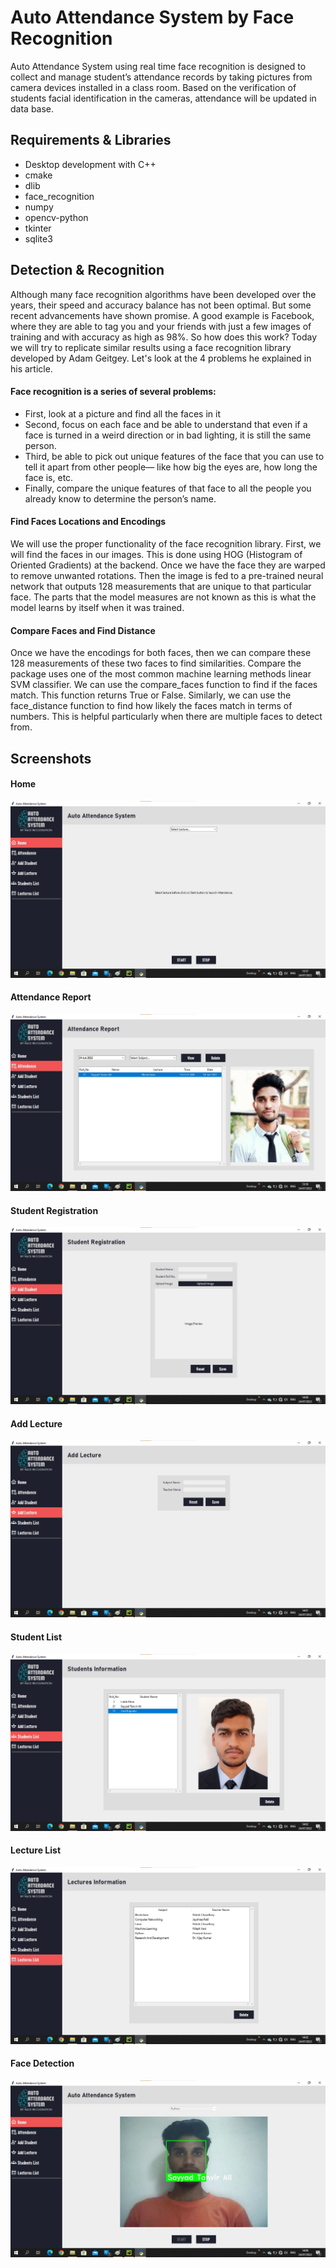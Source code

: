 
# Auto Attendance System by Face Recognition

Auto Attendance System using real time face recognition is designed to collect and manage student’s attendance records by taking pictures from camera devices installed in a class room. Based on the verification of students facial identification in the cameras, attendance will be updated in data base.


## Requirements & Libraries

* Desktop development with C++
* cmake
* dlib
* face_recognition
* numpy
* opencv-python
* tkinter
* sqlite3
## Detection & Recognition

Although many face recognition algorithms have been developed over the years, their speed and accuracy balance has not been optimal. But some recent advancements have shown promise. A good example is Facebook, where they are able to tag you and your friends with just a few images of training and with accuracy as high as 98%. So how does this work? Today we will try to replicate similar results using a face recognition library developed by Adam Geitgey. Let's look at the 4 problems he explained in his article.

#### Face recognition is a series of several problems:

* First, look at a picture and find all the faces in it
* Second, focus on each face and be able to understand that even if a face is turned in a weird direction or in bad lighting, it is still the same person.
* Third, be able to pick out unique features of the face that you can use to tell it apart from other people— like how big the eyes are, how long the face is, etc.
* Finally, compare the unique features of that face to all the people you already know to determine the person’s name.

#### Find Faces Locations and Encodings

We will use the proper functionality of the face recognition library. First, we will find the faces in our images. This is done using HOG (Histogram of Oriented Gradients) at the backend. Once we have the face they are warped to remove unwanted rotations. Then the image is fed to a pre-trained neural network that outputs 128 measurements that are unique to that particular face. The parts that the model measures are not known as this is what the model learns by itself when it was trained.

#### Compare Faces and Find Distance

Once we have the encodings for both faces, then we can compare these 128 measurements of these two faces to find similarities. Compare the package uses one of the most common machine learning methods linear SVM classifier. We can use the compare_faces function to find if the faces match. This function returns True or False. Similarly, we can use the face_distance function to find how likely the faces match in terms of numbers. This is helpful particularly when there are multiple faces to detect from.
## Screenshots

#### Home
![App Screenshot](https://github.com/sydtanvirali/Auto-Attendance-System-by-Face-Recognition/blob/main/Screenshots/homepage.jpg?raw=true)

#### Attendance Report
![App Screenshot](https://github.com/sydtanvirali/Auto-Attendance-System-by-Face-Recognition/blob/main/Screenshots/attendance.jpg?raw=true)

#### Student Registration
![App Screenshot](https://github.com/sydtanvirali/Auto-Attendance-System-by-Face-Recognition/blob/main/Screenshots/registerstudent.jpg?raw=true)

#### Add Lecture
![App Screenshot](https://github.com/sydtanvirali/Auto-Attendance-System-by-Face-Recognition/blob/main/Screenshots/addlecture.jpg?raw=true)

#### Student List
![App Screenshot](https://github.com/sydtanvirali/Auto-Attendance-System-by-Face-Recognition/blob/main/Screenshots/studentlist.jpg?raw=true)

#### Lecture List
![App Screenshot](https://github.com/sydtanvirali/Auto-Attendance-System-by-Face-Recognition/blob/main/Screenshots/lecturelist.jpg?raw=true)

#### Face Detection
![App Screenshot](https://github.com/sydtanvirali/Auto-Attendance-System-by-Face-Recognition/blob/main/Screenshots/detection.jpg?raw=true)

